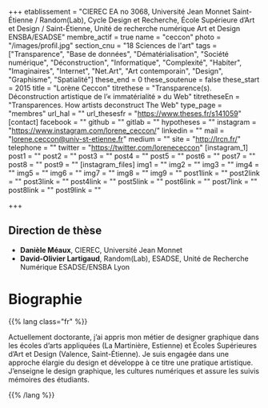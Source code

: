 +++
etablissement = "CIEREC EA no 3068, Université Jean Monnet Saint-Étienne / Random(Lab), Cycle Design et Recherche, École Supérieure d’Art et Design / Saint-Étienne, Unité de recherche numérique Art et Design ENSBA/ESADSE"
membre_actif = true
name = "ceccon"
photo = "/images/profil.jpg"
section_cnu = "18 Sciences de l'art"
tags = ["Transparence", "Base de données", "Dématérialisation", "Société numérique", "Déconstruction", "Informatique", "Complexité", "Habiter", "Imaginaires", "Internet", "Net.Art", "Art contemporain", "Design", "Graphisme", "Spatialité"]
these_end = 0
these_soutenue = false
these_start = 2015
title = "Lorène Ceccon"
titrethese = "Transparence(s). Déconstruction artistique de l’« immatérialité » du Web"
titretheseEn = "Transparences. How artists deconstruct The Web"
type_page = "membres"
url_hal = ""
url_thesesfr = "https://www.theses.fr/s141059"
[contact]
facebook = ""
github = ""
gitlab = ""
hypotheses = ""
instagram = "https://www.instagram.com/lorene_ceccon/"
linkedin = ""
mail = "lorene.ceccon@univ-st-etienne.fr"
medium = ""
site = "http://lrcn.fr/"
telephone = ""
twitter = "https://twitter.com/lorenececcon"
[instagram_1]
post1 = ""
post2 = ""
post3 = ""
post4 = ""
post5 = ""
post6 = ""
post7 = ""
post8 = ""
post9 = ""
[instagram_files]
img1 = ""
img2 = ""
img3 = ""
img4 = ""
img5 = ""
img6 = ""
img7 = ""
img8 = ""
img9 = ""
post1link = ""
post2link = ""
post3link = ""
post4link = ""
post5link = ""
post6link = ""
post7link = ""
post8link = ""
post9link = ""

+++
<!-- Supprimer les parties non remplies (supprimer les blocks de lang s'il n'y a pas deux langues). Tu es libre d'ajouter ce que tu veux à cette partie -->

## Direction de thèse

* **Danièle Méaux**, CIEREC, Université Jean Monnet
* **David-Olivier Lartigaud**, Random(Lab), ESADSE, Unité de Recherche Numérique ESADSE/ENSBA Lyon

# Biographie

{{% lang class="fr" %}}

Actuellement doctorante, j’ai appris mon métier de designer graphique dans les écoles d’arts appliquées (La Martinière, Estienne) et Écoles Supérieures d’Art et Design (Valence, Saint-Étienne). Je suis engagée dans une approche élargie du design et développe à ce titre une pratique artistique. J’enseigne le design graphique, les cultures numériques et assure les suivis mémoires des étudiants.

{{% /lang %}}